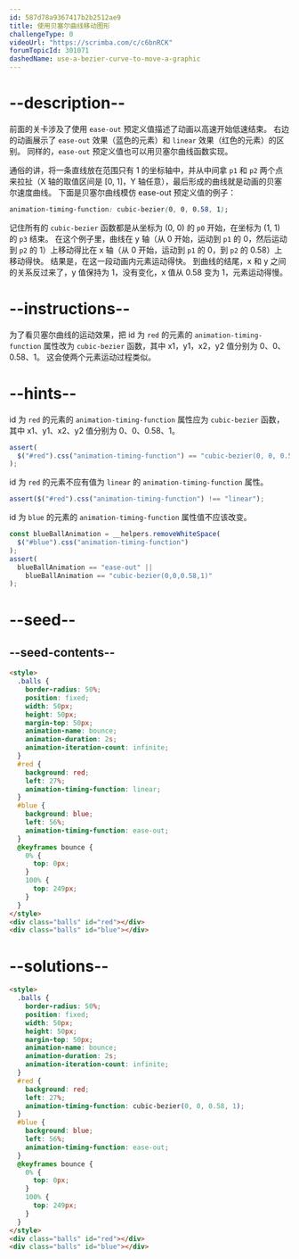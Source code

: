 ```yaml
---
id: 587d78a9367417b2b2512ae9
title: 使用贝塞尔曲线移动图形
challengeType: 0
videoUrl: "https://scrimba.com/c/c6bnRCK"
forumTopicId: 301071
dashedName: use-a-bezier-curve-to-move-a-graphic
---
```


# --description--

前面的关卡涉及了使用 `ease-out` 预定义值描述了动画以高速开始低速结束。 右边的动画展示了 `ease-out` 效果（蓝色的元素）和 `linear` 效果（红色的元素）的区别。 同样的，`ease-out` 预定义值也可以用贝塞尔曲线函数实现。

通俗的讲，将一条直线放在范围只有 1 的坐标轴中，并从中间拿 `p1` 和 `p2` 两个点来拉扯（X 轴的取值区间是 \[0, 1]，Y 轴任意），最后形成的曲线就是动画的贝塞尔速度曲线。 下面是贝塞尔曲线模仿 ease-out 预定义值的例子：

```css
animation-timing-function: cubic-bezier(0, 0, 0.58, 1);
```

记住所有的 `cubic-bezier` 函数都是从坐标为 (0, 0) 的 `p0` 开始，在坐标为 (1, 1) 的 `p3` 结束。 在这个例子里，曲线在 y 轴（从 0 开始，运动到 `p1` 的 0，然后运动到 `p2` 的 1）上移动得比在 x 轴（从 0 开始，运动到 `p1` 的 0，到 `p2` 的 0.58）上移动得快。 结果是，在这一段动画内元素运动得快。 到曲线的结尾，x 和 y 之间的关系反过来了，y 值保持为 1，没有变化，x 值从 0.58 变为 1，元素运动得慢。

# --instructions--

为了看贝塞尔曲线的运动效果，把 id 为 `red` 的元素的 `animation-timing-function` 属性改为 `cubic-bezier` 函数，其中 x1，y1，x2，y2 值分别为 0、0、0.58、1。 这会使两个元素运动过程类似。

# --hints--

id 为 `red` 的元素的 `animation-timing-function` 属性应为 `cubic-bezier` 函数，其中 x1、y1、x2、y2 值分别为 0、0、0.58、1。

```js
assert(
  $("#red").css("animation-timing-function") == "cubic-bezier(0, 0, 0.58, 1)"
);
```

id 为 `red` 的元素不应有值为 `linear` 的 `animation-timing-function` 属性。

```js
assert($("#red").css("animation-timing-function") !== "linear");
```

id 为 `blue` 的元素的 `animation-timing-function` 属性值不应该改变。

```js
const blueBallAnimation = __helpers.removeWhiteSpace(
  $("#blue").css("animation-timing-function")
);
assert(
  blueBallAnimation == "ease-out" ||
    blueBallAnimation == "cubic-bezier(0,0,0.58,1)"
);
```

# --seed--

## --seed-contents--

```html
<style>
  .balls {
    border-radius: 50%;
    position: fixed;
    width: 50px;
    height: 50px;
    margin-top: 50px;
    animation-name: bounce;
    animation-duration: 2s;
    animation-iteration-count: infinite;
  }
  #red {
    background: red;
    left: 27%;
    animation-timing-function: linear;
  }
  #blue {
    background: blue;
    left: 56%;
    animation-timing-function: ease-out;
  }
  @keyframes bounce {
    0% {
      top: 0px;
    }
    100% {
      top: 249px;
    }
  }
</style>
<div class="balls" id="red"></div>
<div class="balls" id="blue"></div>
```

# --solutions--

```html
<style>
  .balls {
    border-radius: 50%;
    position: fixed;
    width: 50px;
    height: 50px;
    margin-top: 50px;
    animation-name: bounce;
    animation-duration: 2s;
    animation-iteration-count: infinite;
  }
  #red {
    background: red;
    left: 27%;
    animation-timing-function: cubic-bezier(0, 0, 0.58, 1);
  }
  #blue {
    background: blue;
    left: 56%;
    animation-timing-function: ease-out;
  }
  @keyframes bounce {
    0% {
      top: 0px;
    }
    100% {
      top: 249px;
    }
  }
</style>
<div class="balls" id="red"></div>
<div class="balls" id="blue"></div>
```
